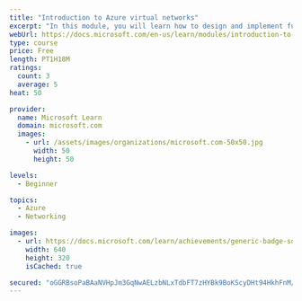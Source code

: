 ```yaml
---
title: "Introduction to Azure virtual networks"
excerpt: "In this module, you will learn how to design and implement fundamental Azure Networking resources such as virtual networks, public and private IPs, DNS, virtual network peering, routing, and Azure Virtual NAT."
webUrl: https://docs.microsoft.com/en-us/learn/modules/introduction-to-azure-virtual-networks/
type: course
price: Free
length: PT1H18M
ratings:
  count: 3
  average: 5
heat: 50

provider:
  name: Microsoft Learn
  domain: microsoft.com
  images:
    - url: /assets/images/organizations/microsoft.com-50x50.jpg
      width: 50
      height: 50

levels:
  - Beginner

topics:
  - Azure
  - Networking

images:
  - url: https://docs.microsoft.com/learn/achievements/generic-badge-social.png
    width: 640
    height: 320
    isCached: true

secured: "oGGRBsoPaBAaNVHpJm3GqNwAELzbNLxTdbFT7zHYBk9BoKScyDHt94HkhFnM/E0nnKBOfO2Jtv5jHj/KOHT+jaD7Ah+eyL+KVZAEBT0woltUuJcNSwqojLiBLQP2KGy8IncpTvZ2YS9uelHOrnBBQ4q3TjUdNUAgLL6BwNZ2p7H7bkNdHgeFLGpDrtTqep16v/aHi3ERK2JowBVkvEUwDAWC03YQDyMx7x4BE8VouBBeoXaUc66zxfmXYYXnrUP6F6lWSAoP8xe08tV6/PhXSBFgrgLJY1fxRRJtatx9R/RrPXBOc6MPeZ+HeYxLt3g8BruqrIDBbvFRhSOlHb7eUApn3rUdWuW1HqF0CJKLfKdJf96CBFb2H+2noopo/ccQom5BDn2kL1IaDse/4K6n5RC6dV99IrRepkOuxfTovMA=;V5jKtbAn+0bfReLJY3tGKw=="
---
```


